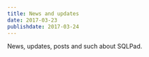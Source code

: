 ```yaml
---
title: News and updates
date: 2017-03-23
publishdate: 2017-03-24
---
```


News, updates, posts and such about SQLPad.


